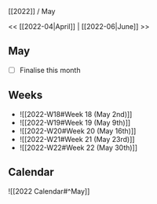 [[2022]] / May

<<   [[2022-04|April]]   |   [[2022-06|June]]    >>︎

## May
- [ ] Finalise this month


## Weeks
- ![[2022-W18#Week 18 (May 2nd)]]
- ![[2022-W19#Week 19 (May 9th)]]
- ![[2022-W20#Week 20 (May 16th)]]
- ![[2022-W21#Week 21 (May 23rd)]]
- ![[2022-W22#Week 22 (May 30th)]]

## Calendar
![[2022 Calendar#^May]]
